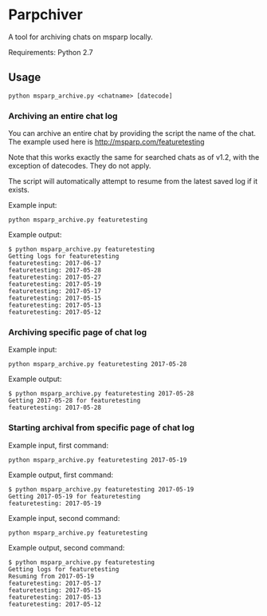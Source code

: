 # Parpchiver
A tool for archiving chats on msparp locally.

Requirements: Python 2.7

## Usage
```
python msparp_archive.py <chatname> [datecode]
```
### Archiving an entire chat log
You can archive an entire chat by providing the script the name of the chat. 
The example used here is http://msparp.com/featuretesting

Note that this works exactly the same for searched chats as of v1.2, with the exception of datecodes. They do not apply.

The script will automatically attempt to resume from the latest saved log if it exists.

Example input:
```
python msparp_archive.py featuretesting
```
Example output:
```
$ python msparp_archive.py featuretesting
Getting logs for featuretesting
featuretesting: 2017-06-17
featuretesting: 2017-05-28
featuretesting: 2017-05-27
featuretesting: 2017-05-19
featuretesting: 2017-05-17
featuretesting: 2017-05-15
featuretesting: 2017-05-13
featuretesting: 2017-05-12
```
### Archiving specific page of chat log
Example input:
```
python msparp_archive.py featuretesting 2017-05-28
```
Example output:
```
$ python msparp_archive.py featuretesting 2017-05-28
Getting 2017-05-28 for featuretesting
featuretesting: 2017-05-28
```
### Starting archival from specific page of chat log
Example input, first command:
```
python msparp_archive.py featuretesting 2017-05-19
```
Example output, first command:
```
$ python msparp_archive.py featuretesting 2017-05-19
Getting 2017-05-19 for featuretesting
featuretesting: 2017-05-19
```
Example input, second command:
```
python msparp_archive.py featuretesting
```
Example output, second command:
```
$ python msparp_archive.py featuretesting
Getting logs for featuretesting
Resuming from 2017-05-19
featuretesting: 2017-05-17
featuretesting: 2017-05-15
featuretesting: 2017-05-13
featuretesting: 2017-05-12
```
